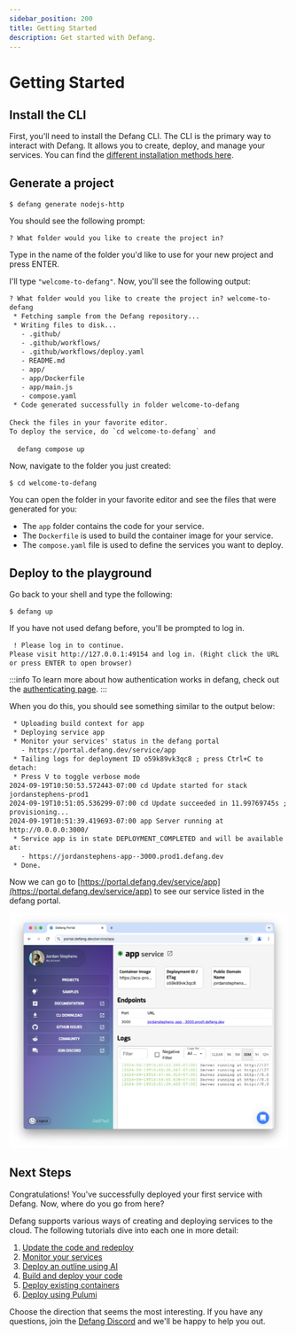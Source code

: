 ```yaml
---
sidebar_position: 200
title: Getting Started
description: Get started with Defang.
---
```


# Getting Started


## Install the CLI

First, you'll need to install the Defang CLI. The CLI is the primary way to interact with Defang. It allows you to create, deploy, and manage your services. You can find the [different installation methods here](./installing.md).

## Generate a project

```
$ defang generate nodejs-http
```

You should see the following prompt:
```
? What folder would you like to create the project in?
```
Type in the name of the folder you'd like to use for your new project and press ENTER.

I'll type `"welcome-to-defang"`. Now, you'll see the following output:

```
? What folder would you like to create the project in? welcome-to-defang
 * Fetching sample from the Defang repository...
 * Writing files to disk...
   - .github/
   - .github/workflows/
   - .github/workflows/deploy.yaml
   - README.md
   - app/
   - app/Dockerfile
   - app/main.js
   - compose.yaml
 * Code generated successfully in folder welcome-to-defang

Check the files in your favorite editor.
To deploy the service, do `cd welcome-to-defang` and

  defang compose up
```

Now, navigate to the folder you just created:

```
$ cd welcome-to-defang
```

You can open the folder in your favorite editor and see the files that were generated for you:
* The `app` folder contains the code for your service.
* The `Dockerfile` is used to build the container image for your service.
* The `compose.yaml` file is used to define the services you want to deploy.

## Deploy to the playground

Go back to your shell and type the following:

```
$ defang up
```

If you have not used defang before, you'll be prompted to log in.

```
 ! Please log in to continue.
Please visit http://127.0.0.1:49154 and log in. (Right click the URL or press ENTER to open browser)
```

:::info
To learn more about how authentication works in defang, check out the [authenticating page](/docs/getting-started/authenticating).
:::

When you do this, you should see something similar to the output below:

```
 * Uploading build context for app
 * Deploying service app
 * Monitor your services' status in the defang portal
   - https://portal.defang.dev/service/app
 * Tailing logs for deployment ID o59k89vk3qc8 ; press Ctrl+C to detach:
 * Press V to toggle verbose mode
2024-09-19T10:50:53.572443-07:00 cd Update started for stack jordanstephens-prod1
2024-09-19T10:51:05.536299-07:00 cd Update succeeded in 11.99769745s ; provisioning...
2024-09-19T10:51:39.419693-07:00 app Server running at http://0.0.0.0:3000/
 * Service app is in state DEPLOYMENT_COMPLETED and will be available at:
   - https://jordanstephens-app--3000.prod1.defang.dev
 * Done.
```

Now we can go to [https://portal.defang.dev/service/app](https://portal.defang.dev/service/app) to see our service listed in the defang portal.

![screenshot of the defang portal](/img/getting-started-portal.png)

## Next Steps

Congratulations! You've successfully deployed your first service with Defang. Now, where do you go from here?

Defang supports various ways of creating and deploying services to the cloud. The following tutorials dive into each one in more detail:

1. [Update the code and redeploy](/docs/getting-started/build-and-deploy)
2. [Monitor your services](/docs/getting-started/monitor)
3. [Deploy an outline using AI](/docs/tutorials/generate-new-code-using-ai)
4. [Build and deploy your code](/docs/tutorials/deploy-code-compose)
5. [Deploy existing containers](/docs/tutorials/deploy-container-using-the-cli)
6. [Deploy using Pulumi](/docs/tutorials/deploy-using-pulumi)

Choose the direction that seems the most interesting. If you have any questions, join the [Defang Discord](https://discord.gg/defang) and we'll be happy to help you out.
